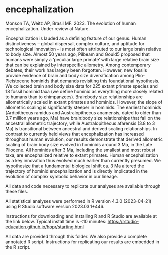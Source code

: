 # encephalization
Monson TA, Weitz AP, Brasil MF. 2023. The evolution of human encephalization. Under review at Nature.

Encephalization is lauded as a defining feature of our genus. Human distinctiveness – global dispersal, complex culture, and aptitude for technological innovation – is most often attributed to our large brain relative to body size. Almost 50 years ago, Pilbeam and Gould5 proposed that humans were simply a ‘peculiar large primate’ with large relative brain size that can be explained by interspecific allometry. Among contemporary debates, their work has largely been forgotten. However, new fossils provide evidence of brain and body size diversification among Plio-Pleistocene hominids that demands revisiting this foundational hypothesis. We collected brain and body size data for 225 extant primate species and 18 fossil hominid taxa (we define hominid as everything more closely related to humans than to chimpanzees). Brain:body size relationships are allometrically scaled in extant primates and hominids. However, the slope of allometric scaling is significantly steeper in hominids. The earliest hominids (Ardipithecus ramidus and Australopithecus anamensis, dated to older than 3.7 million years ago, Ma) have brain:body size relationships that fall on the ancestral allometric trajectory, while Australopithecus afarensis (3.8 to 3 Ma) is transitional between ancestral and derived scaling relationships. In contrast to currently held views that encephalization has increased throughout human evolution, our results demonstrate that derived allometric scaling of brain:body size evolved in hominids around 3 Ma, in the Late Pliocene. All hominids after 3 Ma, including the smallest and most robust taxa, are encephalized relative to extant primates. Human encephalization as a key innovation thus evolved much earlier than currently presumed. We hypothesize that a fundamental biological shift ca. 3 Ma altered the trajectory of hominid encephalization and is directly implicated in the evolution of complex symbolic behavior in our lineage.   

All data and code necessary to replicate our analyses are available through these files.

All statistical analyses were performed in R version 4.3.0 (2023-04-21) using R Studio software version 2023.03.1+446.

Instructions for downloading and installing R and R Studio are available at the link below. Typical install time is <10 minutes: 
https://rstudio-education.github.io/hopr/starting.html

All data are provided through this folder. We also provide a complete annotated R script. Instructions for replicating our results are embedded in the R script.





